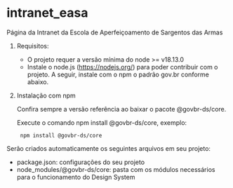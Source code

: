# intranet_easa
 Página da Intranet da Escola de Aperfeiçoamento de Sargentos das Armas

1. Requisitos:

   - O projeto requer a versão mínima do node >= v18.13.0
   - Instale o node.js (https://nodejs.org/) para poder contribuir com o projeto. A seguir, instale com o npm o padrão gov.br conforme abaixo.

2. Instalação com npm

    Confira sempre a versão referência ao baixar o pacote @govbr-ds/core.

    Execute o comando npm install @govbr-ds/core, exemplo:

        npm install @govbr-ds/core

 Serão criados automaticamente os seguintes arquivos em seu projeto:
   
   - package.json: configurações do seu projeto
   - node_modules/@govbr-ds/core: pasta com os módulos necessários para o funcionamento do Design System
